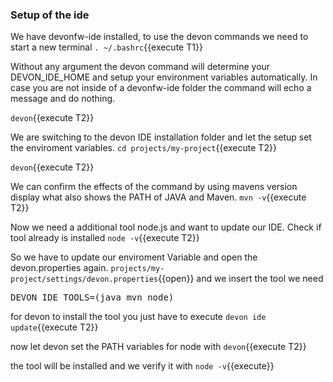 ### Setup of the ide

We have devonfw-ide installed, to use the devon commands we need to start a new terminal
`. ~/.bashrc`{{execute T1}}


Without any argument the devon command will determine your DEVON_IDE_HOME and setup your environment variables automatically. In case you are not inside of a devonfw-ide folder the command will echo a message and do nothing.

`devon`{{execute T2}}


We are switching to the devon IDE installation folder and let the setup set the enviroment variables.
`cd projects/my-project`{{execute T2}}

`devon`{{execute T2}}

We can confirm the effects of the command by using mavens version display what also shows the PATH of JAVA and Maven.
`mvn -v`{{execute T2}}

Now we need a additional tool node.js and want to update our IDE. Check if tool already is installed
`node -v`{{execute T2}}

So we have to update our enviroment Variable and open the devon.properties again.
`projects/my-project/settings/devon.properties`{{open}}
and we insert the tool we need
<pre class="file" data-filename="projects/my-project/settings/devon.properties" data-target="insert"  data-marker="DEVON_IDE_TOOLS=(java mvn)">DEVON_IDE_TOOLS=(java mvn node)
</pre>

for devon to install the tool you just have to execute
`devon ide update`{{execute T2}}

now let devon set the PATH variables for node with
`devon`{{execute T2}}

the tool will be installed and we verify it with 
`node -v`{{execute}} 





